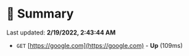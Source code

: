 # 📖 Summary
Last updated: **2/19/2022, 2:43:44 AM**

- `GET` [https://google.com](https://google.com) - **Up** (109ms)
